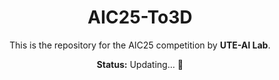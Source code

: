 <div align="center">

# AIC25-To3D

This is the repository for the AIC25 competition by **UTE-AI Lab**.

**Status:** Updating... 🚧

</div>
